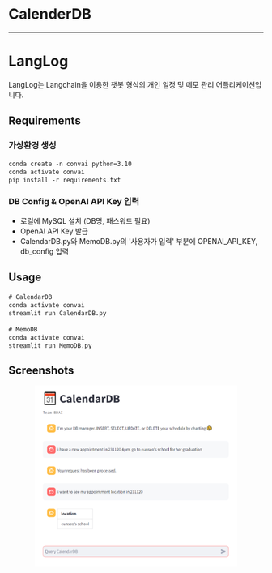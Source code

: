 # CalenderDB

--------
# LangLog

LangLog는 Langchain을 이용한 챗봇 형식의 개인 일정 및 메모 관리 어플리케이션입니다.  
  
## Requirements
### 가상환경 생성
```
conda create -n convai python=3.10
conda activate convai
pip install -r requirements.txt
```

### DB Config & OpenAI API Key 입력
- 로컬에 MySQL 설치 (DB명, 패스워드 필요)
- OpenAI API Key 발급
- CalendarDB.py와 MemoDB.py의 '사용자가 입력' 부분에 OPENAI_API_KEY, db_config 입력

## Usage
```
# CalendarDB
conda activate convai
streamlit run CalendarDB.py

# MemoDB
conda activate convai
streamlit run MemoDB.py
```

## Screenshots
<p align="center">
  <img src="CalendarDB.PNG" width="400">
</p>
